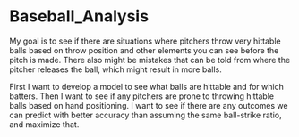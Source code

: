 # Baseball_Analysis
My goal is to see if there are situations where pitchers throw very hittable balls based on throw position and other elements you can see before the pitch is made. There also might be mistakes that can be told from where the pitcher releases the ball, which might result in more balls. 

First I want to develop a model to see what balls are hittable and for which batters.
Then I want to see if any pitchers are prone to throwing hittable balls based on hand positioning. 
I want to see if there are any outcomes we can predict with better accuracy than assuming the same ball-strike ratio, and maximize that.
